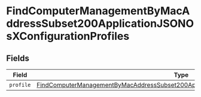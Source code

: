 # FindComputerManagementByMacAddressSubset200ApplicationJSONOsXConfigurationProfiles


## Fields

| Field                                                                                                                                                                                                             | Type                                                                                                                                                                                                              | Required                                                                                                                                                                                                          | Description                                                                                                                                                                                                       |
| ----------------------------------------------------------------------------------------------------------------------------------------------------------------------------------------------------------------- | ----------------------------------------------------------------------------------------------------------------------------------------------------------------------------------------------------------------- | ----------------------------------------------------------------------------------------------------------------------------------------------------------------------------------------------------------------- | ----------------------------------------------------------------------------------------------------------------------------------------------------------------------------------------------------------------- |
| `profile`                                                                                                                                                                                                         | [FindComputerManagementByMacAddressSubset200ApplicationJSONOsXConfigurationProfilesProfile](../../models/operations/findcomputermanagementbymacaddresssubset200applicationjsonosxconfigurationprofilesprofile.md) | :heavy_minus_sign:                                                                                                                                                                                                | N/A                                                                                                                                                                                                               |